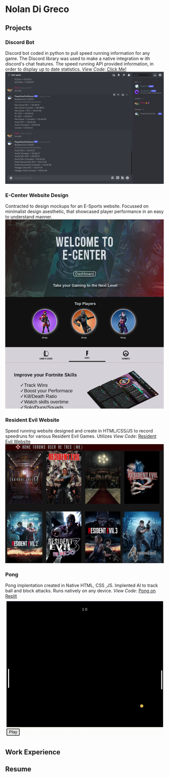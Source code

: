 # Nolan Di Greco

## Projects

### Discord Bot
Discord bot coded in python to pull speed running information for any game. The Discord library was used to make a native integration w ith discord's chat features. The speed running API provided information, in order to display up to date statistics.
*View Code*: [Click Me!](https://replit.com/@Nolzzee/Pong-1#index.html)
![](/assets/discord_bot.png)

### E-Center Website Design
Contracted to design mockups for an E-Sports website. Focussed on minimalist design asesthetic, that showcased player performance in an easy to understand manner.
![](/assets/ecenterhome.png)

### Resident Evil Website
Speed running website designed and create in HTML/CSS/JS to record speedruns for various Resident Evil Games. Utilizes 
*View Code*: [Resident Evil Website](https://respeedrun.com/)
![](/assets/resident_evil.png)

### Pong 
Pong implentation created in Native HTML, CSS ,JS. Implented AI to track ball and block attacks. Runs natively on any device.
*View Code*: [Pong on Replit](https://replit.com/@Nolzzee/Pong-1#index.html)
![](/assets/pong.gif)

## Work Experience


## Resume
